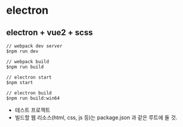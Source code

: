# electron

## electron + vue2 + scss

```
// webpack dev server
$npm run dev

// webpack build
$npm run build

// electron start
$npm start

// electron build
$npm run build:win64
```

* 테스트 프로젝트
* 빌드할 웹 리소스(html, css, js 등)는 package.json 과 같은 루트에 둘 것.